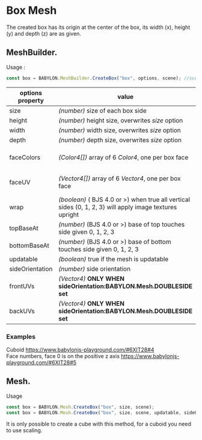 # Box Mesh
The created box has its origin at the center of the box, its width (x), height (y) and depth (z) are as given.
## MeshBuilder.
Usage :
```javascript
const box = BABYLON.MeshBuilder.CreateBox("box", options, scene); //scene is optional and defaults to the current scene
```

options property|value|default value
--------|-----|------------
size|_(number)_ size of each box side|1
height|_(number)_ height size, overwrites _size_ option|size
width|_(number)_ width size, overwrites _size_ option|size
depth|_(number)_ depth size,  overwrites _size_ option|size
faceColors|_(Color4[])_ array of 6 _Color4_, one per box face|Color4(1, 1, 1, 1) for each side
faceUV|_(Vector4[])_ array of 6 _Vector4_, one per box face| UVs(0, 0, 1, 1) for each side
wrap|_(boolean)_ ( BJS 4.0 or >) when true all vertical sides (0, 1, 2, 3) will apply image textures upright | false
topBaseAt|_(number)_ (BJS 4.0 or >) base of top touches side given 0, 1, 2, 3| 1
bottomBaseAt|_(number)_ (BJS 4.0 or >) base of bottom touches side given 0, 1, 2, 3| 0
updatable|_(boolean)_ true if the mesh is updatable|false
sideOrientation|_(number)_ side orientation|DEFAULTSIDE
frontUVs|_(Vector4)_  **ONLY WHEN sideOrientation:BABYLON.Mesh.DOUBLESIDE set** | Vector4(0,0, 1,1) 
backUVs|_(Vector4)_  **ONLY WHEN sideOrientation:BABYLON.Mesh.DOUBLESIDE set** | Vector4(0,0, 1,1) 


### Examples
Cuboid https://www.babylonjs-playground.com/#6XIT28#4  
Face numbers, face 0 is on the positive z axis https://www.babylonjs-playground.com/#6XIT28#5

## Mesh.
Usage
```javascript
const box = BABYLON.Mesh.CreateBox("box", size, scene);
const box = BABYLON.Mesh.CreateBox("box", size, scene, updatable, sideOrientation); //optional parameters after scene
```
It is only possible to create a cube with this method, for a cuboid you need to use scaling.

